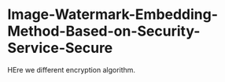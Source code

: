 # Image-Watermark-Embedding-Method-Based-on-Security-Service-Secure
HEre we different encryption algorithm.
